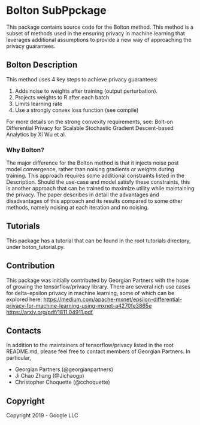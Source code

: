 # Bolton SubPpckage

This package contains source code for the Bolton method. This method is a subset
of methods used in the ensuring privacy in machine learning that leverages
additional assumptions to provide a new way of approaching the privacy 
guarantees.

## Bolton Description

This method uses 4 key steps to achieve privacy guarantees:
  1. Adds noise to weights after training (output perturbation).
  2. Projects weights to R after each batch
  3. Limits learning rate
  4. Use a strongly convex loss function (see compile)

For more details on the strong convexity requirements, see:
Bolt-on Differential Privacy for Scalable Stochastic Gradient
Descent-based Analytics by Xi Wu et al.

### Why Bolton?

The major difference for the Bolton method is that it injects noise post model
convergence, rather than noising gradients or weights during training. This 
approach requires some additional constraints listed in the Description. 
Should the use-case and model satisfy these constraints, this is another
approach that can be trained to maximize utility while maintaining the privacy.
The paper describes in detail the advantages and disadvantages of this approach 
and its results compared to some other methods, namely noising at each iteration
and no noising.

## Tutorials

This package has a tutorial that can be found in the root tutorials directory, 
under boton_tutorial.py.

## Contribution

This package was initially contributed by Georgian Partners with the hope of 
growing the tensorflow/privacy library. There are several rich use cases for 
delta-epsilon privacy in machine learning, some of which can be explored here:
https://medium.com/apache-mxnet/epsilon-differential-privacy-for-machine-learning-using-mxnet-a4270fe3865e
https://arxiv.org/pdf/1811.04911.pdf

## Contacts

In addition to the maintainers of tensorflow/privacy listed in the root 
README.md, please feel free to contact members of Georgian Partners. In 
particular,

* Georgian Partners (@georgianpartners)
* Ji Chao Zhang (@Jichaogp)
* Christopher Choquette (@cchoquette)

## Copyright

Copyright 2019 - Google LLC
